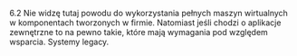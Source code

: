 6.2
  Nie widzę tutaj powodu do wykorzystania pełnych maszyn wirtualnych w komponentach tworzonych w firmie. 
  Natomiast jeśli chodzi o aplikacje zewnętrzne to na pewno takie, które mają wymagania pod względem wsparcia.
  Systemy legacy.